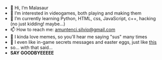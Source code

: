 - 👋 Hi, I’m Malasaur
- 👀 I’m interested in videogames, both playing and making them
- 🌱 I’m currently learning Python, HTML, css, JavaScript, c++, hacking (no just kidding! maybe...)
- 📫 How to reach me: amuntenci.silvio@gmail.com
- 🤣 I kinda love memes, so you'll hear me saying "sus" many times
- 🥚 I even like in-game secrets messages and easter eggs, just like [this](https://youtu.be/xvFZjo5PgG0)
- so... with that said...
- **SAY GOODBYEEEEE**

